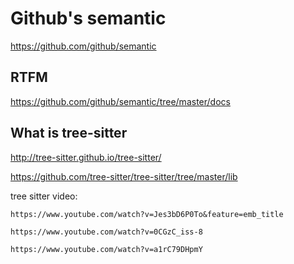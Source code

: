 # Github's semantic

<https://github.com/github/semantic>

## RTFM

<https://github.com/github/semantic/tree/master/docs>

## What is tree-sitter

<http://tree-sitter.github.io/tree-sitter/>

<https://github.com/tree-sitter/tree-sitter/tree/master/lib>

tree sitter video:

```text
https://www.youtube.com/watch?v=Jes3bD6P0To&feature=emb_title

https://www.youtube.com/watch?v=0CGzC_iss-8

https://www.youtube.com/watch?v=a1rC79DHpmY
```
